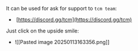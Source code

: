 
It can be used for ask for support to `tcm team`:
-  [https://discord.gg/tcm](https://discord.gg/tcm)

Just click on the upside smile:
- ![[Pasted image 20250113163356.png]]

